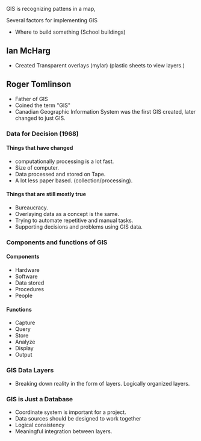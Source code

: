 

GIS is recognizing pattens in a map, 

Several factors for implementing GIS

- Where to build something (School buildings)


## Ian McHarg

- Created Transparent overlays (mylar) (plastic sheets to view layers.)

## Roger Tomlinson

- Father of GIS
- Coined the term "GIS"
- Canadian Geographic Information System was the first GIS created, later changed to just GIS.

### Data for Decision (1968)

#### Things that have changed

- computationally processing is a lot fast.
- Size of computer.
- Data processed and stored on Tape.
- A lot less paper based. (collection/processing).

#### Things that are still mostly true

- Bureaucracy.
- Overlaying data as a concept is the same.
- Trying to automate repetitive and manual tasks.
- Supporting decisions and problems using GIS data.

### Components and functions of GIS

#### Components

- Hardware
- Software
- Data stored
- Procedures
- People

#### Functions

- Capture
- Query
- Store
- Analyze
- Display
- Output

### GIS Data Layers

- Breaking down reality in the form of layers. Logically organized layers.

### GIS is Just a Database

- Coordinate system is important for a project.
- Data sources should be designed to work together
- Logical consistency
- Meaningful integration between layers.



